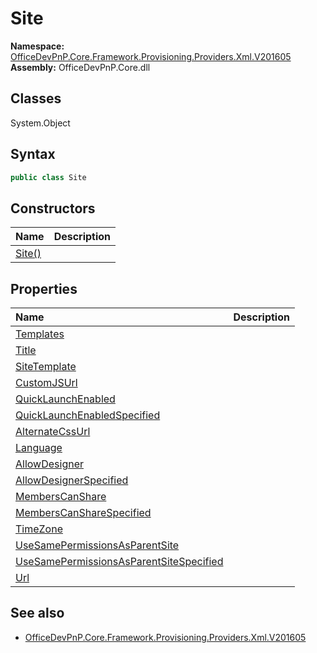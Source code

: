 # Site
  

**Namespace:** [OfficeDevPnP.Core.Framework.Provisioning.Providers.Xml.V201605](OfficeDevPnP.Core.Framework.Provisioning.Providers.Xml.V201605.md)  
**Assembly:** OfficeDevPnP.Core.dll  
## Classes
System.Object  
## Syntax
```C#
public class Site
```
## Constructors
|**Name**|**Description**|
|:-----|:-----|
| [Site()](Siteconstructor1details.md) | 
## Properties
|**Name**|**Description**|
|:-----|:-----|
| [Templates](Site.Templates.md) | 
| [Title](Site.Title.md) | 
| [SiteTemplate](Site.SiteTemplate.md) | 
| [CustomJSUrl](Site.CustomJSUrl.md) | 
| [QuickLaunchEnabled](Site.QuickLaunchEnabled.md) | 
| [QuickLaunchEnabledSpecified](Site.QuickLaunchEnabledSpecified.md) | 
| [AlternateCssUrl](Site.AlternateCssUrl.md) | 
| [Language](Site.Language.md) | 
| [AllowDesigner](Site.AllowDesigner.md) | 
| [AllowDesignerSpecified](Site.AllowDesignerSpecified.md) | 
| [MembersCanShare](Site.MembersCanShare.md) | 
| [MembersCanShareSpecified](Site.MembersCanShareSpecified.md) | 
| [TimeZone](Site.TimeZone.md) | 
| [UseSamePermissionsAsParentSite](Site.UseSamePermissionsAsParentSite.md) | 
| [UseSamePermissionsAsParentSiteSpecified](Site.UseSamePermissionsAsParentSiteSpecified.md) | 
| [Url](Site.Url.md) | 
## See also
- [OfficeDevPnP.Core.Framework.Provisioning.Providers.Xml.V201605](OfficeDevPnP.Core.Framework.Provisioning.Providers.Xml.V201605.md)
